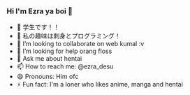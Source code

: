 ### Hi I'm Ezra ya boi 👋

- 🔭 学生です！！
- 🌱 私の趣味は刺身とプログラミング！
- 👯 I’m looking to collaborate on web kumal :v
- 🤔 I’m looking for help orang floss
- 💬 Ask me about hentai
- 📫 How to reach me: @ezra_desu
- 😄 Pronouns: Him ofc
- ⚡ Fun fact: I'm a loner who likes anime, manga and hentai
